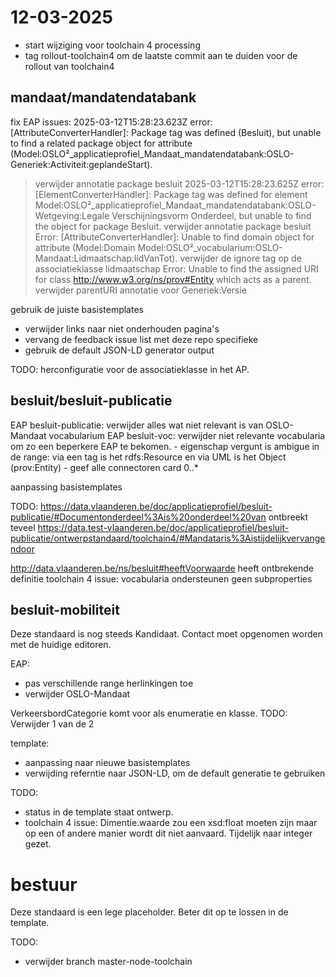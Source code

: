 # 12-03-2025
  - start wijziging voor toolchain 4 processing
  - tag rollout-toolchain4 om de laatste commit aan te duiden voor de rollout van toolchain4

## mandaat/mandatendatabank

fix EAP issues:
2025-03-12T15:28:23.623Z error: [AttributeConverterHandler]: Package tag was defined (Besluit), but unable to find a related package object for attribute (Model:OSLO²_applicatieprofiel_Mandaat_mandatendatabank:OSLO-Generiek:Activiteit:geplandeStart).
   > verwijder annotatie package besluit 
2025-03-12T15:28:23.625Z error: [ElementConverterHandler]: Package tag was defined for element Model:OSLO²_applicatieprofiel_Mandaat_mandatendatabank:OSLO-Wetgeving:Legale Verschijningsvorm Onderdeel, but unable to find the object for package Besluit.
   > verwijder annotatie package besluit
Error: [AttributeConverterHandler]: Unable to find domain object for attribute (Model:Domain Model:OSLO²_vocabularium:OSLO-Mandaat:Lidmaatschap:lidVanTot).
   > verwijder de ignore tag op de associatieklasse lidmaatschap
Error: Unable to find the assigned URI for class http://www.w3.org/ns/prov#Entity which acts as a parent.
   > verwijder parentURI annotatie voor Generiek:Versie

gebruik de juiste basistemplates
   - verwijder links naar niet onderhouden pagina's
   - vervang de feedback issue list met deze repo specifieke
   - gebruik de default JSON-LD generator output

TODO:
  herconfiguratie voor de associatieklasse in het AP.

## besluit/besluit-publicatie

EAP besluit-publicatie: verwijder alles wat niet relevant is van OSLO-Mandaat vocabularium
EAP besluit-voc: verwijder niet relevante vocabularia om zo een beperkere EAP te bekomen.
    - eigenschap vergunt is ambigue in de range: via een tag is het rdfs:Resource en via UML is het Object (prov:Entity)
    - geef alle connectoren card 0..*

aanpassing basistemplates

TODO: https://data.vlaanderen.be/doc/applicatieprofiel/besluit-publicatie/#Documentonderdeel%3Ais%20onderdeel%20van ontbreekt
teveel https://data.test-vlaanderen.be/doc/applicatieprofiel/besluit-publicatie/ontwerpstandaard/toolchain4/#Mandataris%3Aistijdelijkvervangendoor

http://data.vlaanderen.be/ns/besluit#heeftVoorwaarde heeft ontbrekende definitie
toolchain 4 issue: vocabularia ondersteunen geen subproperties


## besluit-mobiliteit
Deze standaard is nog steeds Kandidaat. Contact moet opgenomen worden met de huidige editoren.

EAP:
  - pas verschillende range herlinkingen toe
  - verwijder OSLO-Mandaat

VerkeersbordCategorie komt voor als enumeratie en klasse. TODO: Verwijder 1 van de 2

template:
  - aanpassing naar nieuwe basistemplates
  - verwijding referntie naar JSON-LD, om de default generatie te gebruiken

TODO:
  - status in de template staat ontwerp.
  - toolchain 4 issue: Dimentie.waarde zou een xsd:float moeten zijn maar op een of andere manier wordt dit niet aanvaard. 
          Tijdelijk naar integer gezet.

# bestuur
Deze standaard is een lege placeholder.
  Beter dit op te lossen in de template.


TODO: 
  - verwijder branch master-node-toolchain
